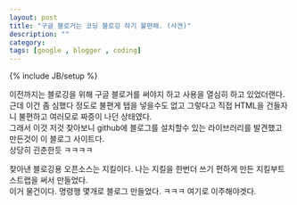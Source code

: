 ```yaml
---
layout: post
title: "구글 블로거는 코딩 블로깅 하기 불편해. (사견)"
description: ""
category: 
tags: [google , blogger , coding]
---
```

{% include JB/setup %}

이전까지는 블로깅을 위해 구글 블로거를 써야지 하고 사용을 열심히 하고 있었더랜다.<br/>
근데 이건 좀 심했다 정도로 불편게 탭을 넣을수도 없고 그렇다고 직접 HTML을 건들자니 불편하고 여러모로 짜증이 나던 상태였다.<br/>
그래서 이것 저것 찾아보니 github에 블로그를 설치할수 있는 라이브러리를 발견했고 만든것이 이 블로그 사이트다.<br/>
상당히 괸춘한듯 ㅋㅋㅋㅋ

찾아낸 블로깅용 오픈소스는 지킬이다. 나는 지킬을 한번더 쓰기 편하게 만든 지킬부트스트랩을 써서 만들었다.<br/>
이거 물건이다. 명령행 몇개로 블로그 만들었다. ㅋㅋㅋ 여기로 이주해야겟다. 